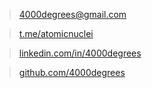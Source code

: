 > [4000degrees@gmail.com](mailto:4000degrees@gmail.com)

> [t.me/atomicnuclei](https://t.me/atomicnuclei)

> [linkedin.com/in/4000degrees](https://www.linkedin.com/in/4000degrees)

> [github.com/4000degrees](https://github.com/4000degrees)
